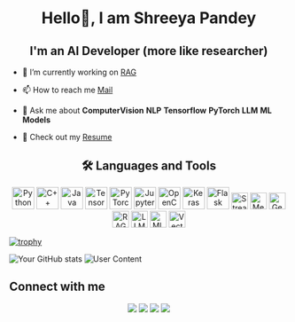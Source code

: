 <h1 align="center">Hello👋, I am Shreeya Pandey</h1>

<h2 align="center">I'm an AI Developer (more like researcher)</h2>

- 🔭 I’m currently working on [RAG](https://github.com/therealsheero/RAG-on-Loan-Approval)



- 📫 How to reach me [Mail](mailto:shreeya2005pandey@gmail.com)



- 💬 Ask me about **ComputerVision** **NLP** **Tensorflow** **PyTorch** **LLM** **ML Models**



- 📃 Check out my [Resume](https://drive.google.com/file/d/18l3X103ZeH9_FSwz8_j68BFb85QlzPqS/view?usp=sharing)





<h2 align="center">🛠️ Languages and Tools</h2>
<p align="center">
  <!-- Core Languages -->
  <img src="https://cdn.jsdelivr.net/gh/devicons/devicon/icons/python/python-original.svg" height="40" alt="Python" />
  <img src="https://cdn.jsdelivr.net/gh/devicons/devicon/icons/cplusplus/cplusplus-original.svg" height="40" alt="C++" />
  <img src="https://cdn.jsdelivr.net/gh/devicons/devicon/icons/java/java-original.svg" height="40" alt="Java" />
  
  <!-- ML & DL Tools -->
  <img src="https://cdn.jsdelivr.net/gh/devicons/devicon/icons/tensorflow/tensorflow-original.svg" height="40" alt="TensorFlow" />
  <img src="https://cdn.jsdelivr.net/gh/devicons/devicon/icons/pytorch/pytorch-original.svg" height="40" alt="PyTorch" />
  <img src="https://cdn.jsdelivr.net/gh/devicons/devicon/icons/jupyter/jupyter-original.svg" height="40" alt="Jupyter" />
  <img src="https://cdn.jsdelivr.net/gh/devicons/devicon/icons/opencv/opencv-original.svg" height="40" alt="OpenCV" />
  <img src="https://cdn.jsdelivr.net/gh/devicons/devicon/icons/keras/keras-original.svg" height="40" alt="Keras" />
  
  <!-- Web Frameworks -->
  <img src="https://cdn.jsdelivr.net/gh/devicons/devicon/icons/flask/flask-original.svg" height="40" alt="Flask" />
  <img src="https://img.shields.io/badge/Streamlit-FF4B4B?style=for-the-badge&logo=streamlit&logoColor=white" height="30" alt="Streamlit" />

  <!-- Not standard icons but important tools -->
  <img src="https://img.shields.io/badge/MediaPipe-FF9800?style=for-the-badge&logo=google&logoColor=white" height="30" alt="MediaPipe" />
  <img src="https://img.shields.io/badge/GenAI-6C63FF?style=for-the-badge&logo=OpenAI&logoColor=white" height="30" alt="Generative AI" />
  <img src="https://img.shields.io/badge/RAG-%23FFB300?style=for-the-badge&logo=databricks&logoColor=black" height="30" alt="RAG" />
  <img src="https://img.shields.io/badge/LLM-%23555555?style=for-the-badge&logo=OpenAI&logoColor=white" height="30" alt="LLM" />
  <img src="https://img.shields.io/badge/Machine%20Learning-007ACC?style=for-the-badge&logo=scikitlearn&logoColor=white" height="30" alt="ML" />
  <img src="https://img.shields.io/badge/Vector%20Databases-00BFA6?style=for-the-badge&logo=databricks&logoColor=white" height="30" alt="Vector DB" />
</p>








[![trophy](https://github-profile-trophy.vercel.app/?username=therealsheero&theme=onedark)](https://github.com/ryo-ma/github-profile-trophy)

![Your GitHub stats](https://github-readme-stats.vercel.app/api?username=therealsheero&show_icons=true&theme=onedark)
![User Content](https://github-readme-stats.vercel.app/api/top-langs/?username=therealsheero&layout=compact&theme=onedark)

## Connect with me

<p align="center">
  <a href="mailto:shreeya2005pandey@gmail.com"><img src="https://img.shields.io/badge/Gmail-D14836?style=for-the-badge&logo=gmail&logoColor=white" /></a>
  <a href="https://www.linkedin.com/in/therealsheero/"><img src="https://img.shields.io/badge/LinkedIn-0077B5?style=for-the-badge&logo=linkedin&logoColor=white" /></a>
  <a href="https://github.com/therealsheero"><img src="https://img.shields.io/badge/GitHub-100000?style=for-the-badge&logo=github&logoColor=white" /></a>
  <a href="https://leetcode.com/therealsheero"><img src="https://img.shields.io/badge/LeetCode-FFA116?style=for-the-badge&logo=leetcode&logoColor=white" /></a>
</p>
